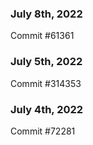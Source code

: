 ### July 8th, 2022

Commit #61361

### July 5th, 2022

Commit #314353


### July 4th, 2022

Commit #72281
